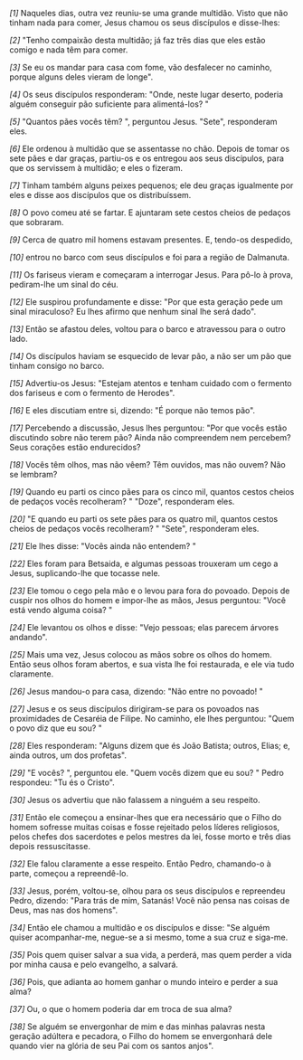 *[1]* Naqueles dias, outra vez reuniu-se uma grande multidão. Visto que não tinham nada para comer, Jesus chamou os seus discípulos e disse-lhes:

*[2]* "Tenho compaixão desta multidão; já faz três dias que eles estão comigo e nada têm para comer.

*[3]* Se eu os mandar para casa com fome, vão desfalecer no caminho, porque alguns deles vieram de longe".

*[4]* Os seus discípulos responderam: "Onde, neste lugar deserto, poderia alguém conseguir pão suficiente para alimentá-los? "

*[5]* "Quantos pães vocês têm? ", perguntou Jesus. "Sete", responderam eles.

*[6]* Ele ordenou à multidão que se assentasse no chão. Depois de tomar os sete pães e dar graças, partiu-os e os entregou aos seus discípulos, para que os servissem à multidão; e eles o fizeram.

*[7]* Tinham também alguns peixes pequenos; ele deu graças igualmente por eles e disse aos discípulos que os distribuíssem.

*[8]* O povo comeu até se fartar. E ajuntaram sete cestos cheios de pedaços que sobraram.

*[9]* Cerca de quatro mil homens estavam presentes. E, tendo-os despedido,

*[10]* entrou no barco com seus discípulos e foi para a região de Dalmanuta.

*[11]* Os fariseus vieram e começaram a interrogar Jesus. Para pô-lo à prova, pediram-lhe um sinal do céu.

*[12]* Ele suspirou profundamente e disse: "Por que esta geração pede um sinal miraculoso? Eu lhes afirmo que nenhum sinal lhe será dado".

*[13]* Então se afastou deles, voltou para o barco e atravessou para o outro lado.

*[14]* Os discípulos haviam se esquecido de levar pão, a não ser um pão que tinham consigo no barco.

*[15]* Advertiu-os Jesus: "Estejam atentos e tenham cuidado com o fermento dos fariseus e com o fermento de Herodes".

*[16]* E eles discutiam entre si, dizendo: "É porque não temos pão".

*[17]* Percebendo a discussão, Jesus lhes perguntou: "Por que vocês estão discutindo sobre não terem pão? Ainda não compreendem nem percebem? Seus corações estão endurecidos?

*[18]* Vocês têm olhos, mas não vêem? Têm ouvidos, mas não ouvem? Não se lembram?

*[19]* Quando eu parti os cinco pães para os cinco mil, quantos cestos cheios de pedaços vocês recolheram? " "Doze", responderam eles.

*[20]* "E quando eu parti os sete pães para os quatro mil, quantos cestos cheios de pedaços vocês recolheram? " "Sete", responderam eles.

*[21]* Ele lhes disse: "Vocês ainda não entendem? "

*[22]* Eles foram para Betsaida, e algumas pessoas trouxeram um cego a Jesus, suplicando-lhe que tocasse nele.

*[23]* Ele tomou o cego pela mão e o levou para fora do povoado. Depois de cuspir nos olhos do homem e impor-lhe as mãos, Jesus perguntou: "Você está vendo alguma coisa? "

*[24]* Ele levantou os olhos e disse: "Vejo pessoas; elas parecem árvores andando".

*[25]* Mais uma vez, Jesus colocou as mãos sobre os olhos do homem. Então seus olhos foram abertos, e sua vista lhe foi restaurada, e ele via tudo claramente.

*[26]* Jesus mandou-o para casa, dizendo: "Não entre no povoado! "

*[27]* Jesus e os seus discípulos dirigiram-se para os povoados nas proximidades de Cesaréia de Filipe. No caminho, ele lhes perguntou: "Quem o povo diz que eu sou? "

*[28]* Eles responderam: "Alguns dizem que és João Batista; outros, Elias; e, ainda outros, um dos profetas".

*[29]* "E vocês? ", perguntou ele. "Quem vocês dizem que eu sou? " Pedro respondeu: "Tu és o Cristo".

*[30]* Jesus os advertiu que não falassem a ninguém a seu respeito.

*[31]* Então ele começou a ensinar-lhes que era necessário que o Filho do homem sofresse muitas coisas e fosse rejeitado pelos líderes religiosos, pelos chefes dos sacerdotes e pelos mestres da lei, fosse morto e três dias depois ressuscitasse.

*[32]* Ele falou claramente a esse respeito. Então Pedro, chamando-o à parte, começou a repreendê-lo.

*[33]* Jesus, porém, voltou-se, olhou para os seus discípulos e repreendeu Pedro, dizendo: "Para trás de mim, Satanás! Você não pensa nas coisas de Deus, mas nas dos homens".

*[34]* Então ele chamou a multidão e os discípulos e disse: "Se alguém quiser acompanhar-me, negue-se a si mesmo, tome a sua cruz e siga-me.

*[35]* Pois quem quiser salvar a sua vida, a perderá, mas quem perder a vida por minha causa e pelo evangelho, a salvará.

*[36]* Pois, que adianta ao homem ganhar o mundo inteiro e perder a sua alma?

*[37]* Ou, o que o homem poderia dar em troca de sua alma?

*[38]* Se alguém se envergonhar de mim e das minhas palavras nesta geração adúltera e pecadora, o Filho do homem se envergonhará dele quando vier na glória de seu Pai com os santos anjos".

